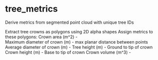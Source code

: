 # tree_metrics
Derive metrics from segmented point cloud with unique tree IDs

Extract tree crowns as polygons using 2D alpha shapes
Assign metrics to these polygons:
  Crown area (m^2) - <br>
  Maximum diameter of crown (m) - max planar distance between points
  Average diameter of crown (m) - 
  Tree height (m) - Ground to tip of crown
  Crown height (m) - Base to tip of crown
  Crown volume (m^3) - 
